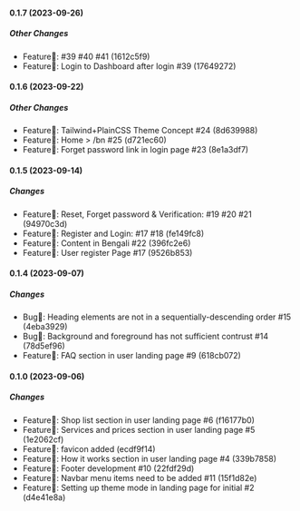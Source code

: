 #### 0.1.7 (2023-09-26)

##### Other Changes

- Feature🧪: #39 #40 #41 (1612c5f9)
- Feature🧪: Login to Dashboard after login #39 (17649272)

#### 0.1.6 (2023-09-22)

##### Other Changes

- Feature🧪: Tailwind+PlainCSS Theme Concept #24 (8d639988)
- Feature🧪: Home > /bn #25 (d721ec60)
- Feature🧪: Forget password link in login page #23 (8e1a3df7)

#### 0.1.5 (2023-09-14)

##### Changes

- Feature🧪: Reset, Forget password & Verification: #19 #20 #21 (94970c3d)
- Feature🧪: Register and Login: #17 #18 (fe149fc8)
- Feature🧪: Content in Bengali #22 (396fc2e6)
- Feature🧪: User register Page #17 (9526b853)

#### 0.1.4 (2023-09-07)

##### Changes

- Bug🐞: Heading elements are not in a sequentially-descending order #15 (4eba3929)
- Bug🐞: Background and foreground has not sufficient contrust #14 (78d5ef96)
- Feature🧪: FAQ section in user landing page #9 (618cb072)

#### 0.1.0 (2023-09-06)

##### Changes

- Feature🧪: Shop list section in user landing page #6 (f16177b0)
- Feature🧪: Services and prices section in user landing page #5 (1e2062cf)
- Feature🧪: favicon added (ecdf9f14)
- Feature🧪: How it works section in user landing page #4 (339b7858)
- Feature🧪: Footer development #10 (22fdf29d)
- Feature🧪: Navbar menu items need to be added #11 (15f1d82e)
- Feature🧪: Setting up theme mode in landing page for initial #2 (d4e41e8a)
